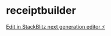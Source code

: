 # receiptbuilder

[Edit in StackBlitz next generation editor ⚡️](https://stackblitz.com/~/github.com/jeanOlivier1/receiptbuilder)